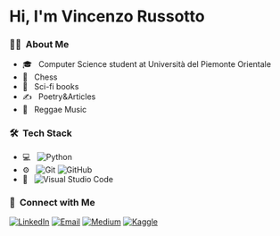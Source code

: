# Hi, I'm Vincenzo Russotto

<h3>👨‍🦰 &nbsp;About Me </h3>

- 🎓 &nbsp; Computer Science student at Università del Piemonte Orientale
- 🤔 &nbsp; Chess
- 🌱 &nbsp; Sci-fi books
- ✍️ &nbsp; Poetry&Articles
- 🎵 &nbsp; Reggae Music
<h3> 🛠 &nbsp;Tech Stack</h3>

- 💻 &nbsp;
  ![Python](https://img.shields.io/badge/-Python-333333?style=flat&logo=python)
- ⚙️ &nbsp;
  ![Git](https://img.shields.io/badge/-Git-333333?style=flat&logo=git)
  ![GitHub](https://img.shields.io/badge/-GitHub-333333?style=flat&logo=github)
- 🔧 &nbsp;
  ![Visual Studio Code](https://img.shields.io/badge/-Visual%20Studio%20Code-333333?style=flat&logo=visual-studio-code&logoColor=488FB1)

<h3>🤝 &nbsp;Connect with Me </h3>

<a href="https://www.linkedin.com/in/vincenzors8"><img alt="LinkedIn" src="https://img.shields.io/badge/LinkedIn-Vincenzo%20Russotto-BAABDA?style=flat&logo=linkedin&logoColor=BAABDA"></a>
<a href="mailto:vincenzo.russ8@outlook.com"><img alt="Email" src="https://img.shields.io/badge/Email-vincenzo.russ8@outlook.com-BAABDA?style=flat&logo=microsoft&logoColor=BAABDA"></a>
<a href="https://medium.com/@vincenzors8"><img alt="Medium" src="https://img.shields.io/badge/Medium-vincenzors8-BAABDA?style=flat&logo=medium&logoColor=BAABDA"></a>
<a href="https://www.kaggle.com/vincenzors8"><img alt="Kaggle" src="https://img.shields.io/badge/Kaggle-vincenzors8-BAABDA?style=flat&logo=kaggle&logoColor=BAABDA"></a>
